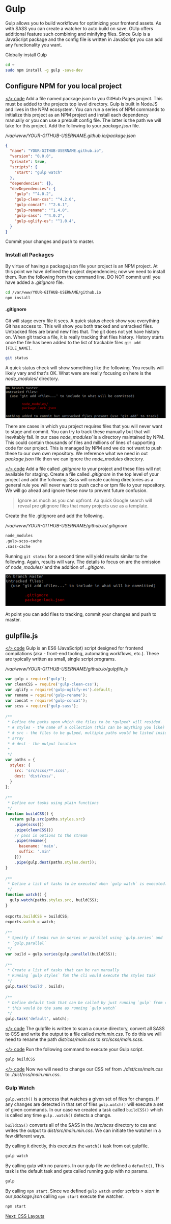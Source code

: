 # Gulp

Gulp allows you to build workflows for optimizing your frontend assets. As with SASS you can create a watcher to auto build on save. GUlp offers additional feature such combining and minifying files. Since Gulp is a JavaScript package and the config file is written in JavaScript you can add any functionality you want.


Globally install Gulp

```sh
cd ~
sudo npm install -g gulp -save-dev
```

## Configure NPM for you local project
[</> code](https://github.com/microtrain/microtrain.github.io/commit/b401f28f4539db6c7286bb0081855649c371736f) Add a file named package.json to you GitHub Pages project. This must be added to the projects top level directory. Gulp is built in NodeJS and lives in the NPM ecosystem. You can run a series of NPM commands to initialize this project as an NPM project and install each dependency manually or you can use a prebuilt config file. The latter is the path we will take for this project. Add the following to your *package.json* file.


*/var/www/YOUR-GITHUB-USERNAME.github.io/package.json*
```json
{
  "name": "YOUR-GITHUB-USERNAME.github.io",
  "version": "0.0.0",
  "private": true,
  "scripts": {
    "start": "gulp watch"
  },
  "dependencies": {},
  "devDependencies": {
    "gulp": "^4.0.2",
    "gulp-clean-css": "^4.2.0",
    "gulp-concat": "^2.6.1",
    "gulp-rename": "^1.4.0",
    "gulp-sass": "^4.0.2",
    "gulp-uglify-es": "^1.0.4",
  }
}
```

Commit your changes and push to master.

### Install all Packages

By virtue of having a package.json file your project is an NPM project. At this 
point we have defined the project dependencies; now we need to install them. 
Run the following from the command line. DO NOT commit until you have added a 
*.gitignore* file.

```sh
cd /var/www/YOUR-GITHUB-USERNAME/github.io
npm install
```

#### .gitignore

Git will stage every file it sees. A quick status check show you everything 
Git has access to. This will show you both tracked and untracked files.
Untracked files are brand new files that. The git does not yet have history on.
When git tracks a file, it is really tracking that files history. History starts
once the file has been added to the list of trackable files
```git add [FILE_NAME]```.

```sh
git status
```

A quick status check will show something like the following. You results will
likely vary and that's OK. What were are really focusing on here is the 
*node_modules/* directory.

![Untracked Files](/img/git/untracked.png)


There are cases in which you project requires files that you will never want to 
stage and commit. You can try to track these manually but that will inevitably 
fail. In our case *node_modules/* is a directory maintained by NPM. This could 
contain thousands of files and millions of lines of supporting code for our 
project. This is managed by NPM and we do not want to push these to our own
own repository. We reference what we need in out *package.json* file then we 
can ignore the *node_modules* directory. 


[</> code](https://github.com/microtrain/microtrain.github.io/commit/4963f8b4722a4379e680bf7702e24cee85877ee3) 
Add a file called *.gitignore* to your project and these files will not available 
for staging. Create a file called *.gitignore* in the top level of your project 
and add the following. Sass will create caching directories as a general rule
you will never want to push cache or tpm file to your repository. We will go
ahead and ignore these now to prevent future confusion. 

> Ignore as much as you can upfront. Aa quick Google search will reveal pre 
> gitignore files that many projects use as a template.


Create the file .gitignore and add the following.

*/var/www/YOUR-GITHUB-USERNAME/github.io/.gitignore*
```sh
node_modules
.gulp-scss-cache
.sass-cache
```

Running ```git status``` for a second time will yield results similar to the 
following. Again, results will vary. The details to focus on are the omission 
of *node_modules/* and the addition of *..gitigore*.

![Untracked Files](/img/git/untracked2.png)

At point you can add files to tracking, commit your changes and push to master.

## gulpfile.js

[</> code](https://github.com/microtrain/microtrain.github.io/commit/134b619fad09caa723ed25215266e00c8a5e69ac) Gulp is an ES6 (JavaScript) script designed for frontend compilations (aka - 
front-end tooling, automating workflows, etc.). These are 
typically written as small, single script programs.

*/var/www/YOUR-GITHUB-USERNAME/github.io/gulpfile.js*
```js
var gulp = require('gulp');
var cleanCSS = require('gulp-clean-css');
var uglify = require('gulp-uglify-es').default;
var rename = require('gulp-rename');
var concat = require('gulp-concat');
var scss = require('gulp-sass');

/**
 * Define the paths upon which the files to be *gulped* will resided.
 * # styles - the name of a collection (this can be anything you like)
 * # src - the files to be gulped, multiple paths would be listed inside of an 
 * array
 * # dest - the output location
 * 
 */
var paths = {
  styles: {
    src: 'src/scss/**.scss',
    dest: 'dist/css/',
  }
};

/**
 * Define our tasks using plain functions
 */
function buildCSS() {
  return gulp.src(paths.styles.src)
    .pipe(scss())
    .pipe(cleanCSS())
    // pass in options to the stream
    .pipe(rename({
      basename: 'main',
      suffix: '.min'
    }))
    .pipe(gulp.dest(paths.styles.dest));
}

/**
 * Define a list of tasks to be executed when `gulp watch` is executed.
 */
function watch() {
  gulp.watch(paths.styles.src, buildCSS);
}

exports.buildCSS = buildCSS;
exports.watch = watch;

/**
 * Specify if tasks run in series or parallel using `gulp.series` and 
 * `gulp.parallel`
 */
var build = gulp.series(gulp.parallel(buildCSS));

/**
 * Create a list of tasks that can be ran manually
 * Running `gulp styles` fom the cli would execute the styles task
 */
gulp.task('build', build);

/**
 * Define default task that can be called by just running `gulp` from cli
 * this would be the same as running `gulp watch`
 */
gulp.task('default', watch);
```

[</> code](https://github.com/microtrain/microtrain.github.io/commit/4ce0737782e4cfb7c219b37887f7ea8467d32742) 
The gulpfile is written to scan a course directory, convert all SASS to CSS and 
write the output to a file called *main.min.css*. To do this we will need to 
rename the path *dist/css/main.css* to *src/scss/main.scss*.

[</> code](https://github.com/microtrain/microtrain.github.io/commit/014cecf4f0d0666b4c1f72aadab0f781279b410b)
Run the following command to execute your Gulp script.

```sh
gulp buildCSS
```

[</> code](https://github.com/microtrain/microtrain.github.io/commit/24a233f5efa0e397ace02d30ae28eef2b226ebdb)
Now we will need to change our CSS ref from *./dist/css/main.css* to *./dist/css/main.min.css*.


### Gulp Watch
```gulp.watch()``` is a process that watches a given set of files for changes.
If any changes are detected in that set of files ```gulp.watch()``` will execute
a set of given commands. In our case we created a task called ```buildCSS()```
which is called any time ```gulp..watch()``` detects a change.

```buildCSS()``` converts all of the SASS in the */src/scss* directory to css
and writes the output to *dist/src/main.min.css*. We can initiate the watcher in
a few different ways.

By calling it directly, this executes the ```watch()``` task from out gulpfile.
```sh
gulp watch
```

By calling gulp with no params. In our gulp file we defined a ```default()```,
This task is the default task and gets called running gulp with no params.

```sh
gulp
```

By calling ```npm start```. Since we defined ```gulp watch``` under *scripts > 
start* in our *package.json* calling ```npm start``` execute the watcher.
```sh
npm start
```

[Next: CSS Layouts](04-CSSLayouts.md)
